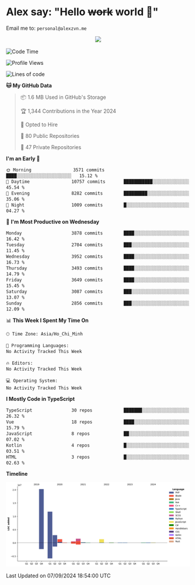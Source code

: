 # Alex say: "Hello ~~work~~ world 🐾"
Email me to: `personal@alexzvn.me`


<p align=center>
  <a href="https://skillicons.dev">
    <img src="https://skillicons.dev/icons?i=ts,js,php,nodejs,bun,vue,nuxt,react,svelte,tauri,laravel,rust,mongodb,docker,electron,redis,rabbitmq,tailwind,git,cloudflare,elysia,mysql,nginx,rollupjs,sentry,ubuntu,yarn,html,css,vite" />
  </a>
</p>

<!--START_SECTION:waka-->
![Code Time](http://img.shields.io/badge/Code%20Time-1%2C066%20hrs%2055%20mins-blue)

![Profile Views](http://img.shields.io/badge/Profile%20Views-0-blue)

![Lines of code](https://img.shields.io/badge/From%20Hello%20World%20I%27ve%20Written-40.5%20million%20lines%20of%20code-blue)

**🐱 My GitHub Data** 

> 📦 1.6 MB Used in GitHub's Storage 
 > 
> 🏆 1,344 Contributions in the Year 2024
 > 
> 💼 Opted to Hire
 > 
> 📜 80 Public Repositories 
 > 
> 🔑 47 Private Repositories 
 > 
**I'm an Early 🐤** 

```text
🌞 Morning                3571 commits        ████░░░░░░░░░░░░░░░░░░░░░   15.12 % 
🌆 Daytime                10757 commits       ███████████░░░░░░░░░░░░░░   45.54 % 
🌃 Evening                8282 commits        █████████░░░░░░░░░░░░░░░░   35.06 % 
🌙 Night                  1009 commits        █░░░░░░░░░░░░░░░░░░░░░░░░   04.27 % 
```
📅 **I'm Most Productive on Wednesday** 

```text
Monday                   3878 commits        ████░░░░░░░░░░░░░░░░░░░░░   16.42 % 
Tuesday                  2704 commits        ███░░░░░░░░░░░░░░░░░░░░░░   11.45 % 
Wednesday                3952 commits        ████░░░░░░░░░░░░░░░░░░░░░   16.73 % 
Thursday                 3493 commits        ████░░░░░░░░░░░░░░░░░░░░░   14.79 % 
Friday                   3649 commits        ████░░░░░░░░░░░░░░░░░░░░░   15.45 % 
Saturday                 3087 commits        ███░░░░░░░░░░░░░░░░░░░░░░   13.07 % 
Sunday                   2856 commits        ███░░░░░░░░░░░░░░░░░░░░░░   12.09 % 
```


📊 **This Week I Spent My Time On** 

```text
🕑︎ Time Zone: Asia/Ho_Chi_Minh

💬 Programming Languages: 
No Activity Tracked This Week

🔥 Editors: 
No Activity Tracked This Week

💻 Operating System: 
No Activity Tracked This Week
```

**I Mostly Code in TypeScript** 

```text
TypeScript               30 repos            ███████░░░░░░░░░░░░░░░░░░   26.32 % 
Vue                      18 repos            ████░░░░░░░░░░░░░░░░░░░░░   15.79 % 
JavaScript               8 repos             ██░░░░░░░░░░░░░░░░░░░░░░░   07.02 % 
Kotlin                   4 repos             █░░░░░░░░░░░░░░░░░░░░░░░░   03.51 % 
HTML                     3 repos             █░░░░░░░░░░░░░░░░░░░░░░░░   02.63 % 
```



**Timeline**

![Lines of Code chart](https://raw.githubusercontent.com/alexzvn/alexzvn/main/assets/bar_graph.png)


 Last Updated on 07/09/2024 18:54:00 UTC
<!--END_SECTION:waka-->
